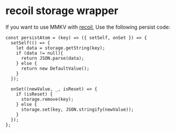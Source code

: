 # recoil storage wrapper

If you want to use MMKV with [recoil](https://recoiljs.org/), Use the following persist code:

```tsx
const persistAtom = (key) => ({ setSelf, onSet }) => {
  setSelf(() => {
    let data = storage.getString(key);
    if (data != null){
      return JSON.parse(data);
    } else {
      return new DefaultValue();
    }
  });

  onSet((newValue, _, isReset) => {
    if (isReset) {
      storage.remove(key);
    } else {
      storage.set(key, JSON.stringify(newValue));
    }
  });
};
```
